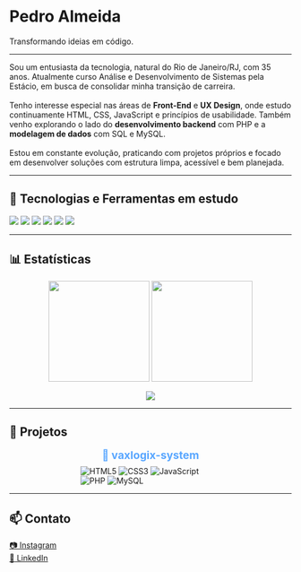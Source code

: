 <h1 align="left">Pedro Almeida</h1>

<p align="left">
  Transformando ideias em código.
</p>

<hr>

<p>
  Sou um entusiasta da tecnologia, natural do Rio de Janeiro/RJ, com 35 anos. Atualmente curso Análise e Desenvolvimento de Sistemas pela Estácio, em busca de consolidar minha transição de carreira.<br><br>
  Tenho interesse especial nas áreas de <strong>Front-End</strong> e <strong>UX Design</strong>, onde estudo continuamente HTML, CSS, JavaScript e princípios de usabilidade. Também venho explorando o lado do <strong>desenvolvimento backend</strong> com PHP e a <strong>modelagem de dados</strong> com SQL e MySQL.<br><br>
  Estou em constante evolução, praticando com projetos próprios e focado em desenvolver soluções com estrutura limpa, acessível e bem planejada.
</p>

<hr>

<h2>🧰 Tecnologias e Ferramentas em estudo</h2>

<p align="left">
  <img src="https://img.shields.io/badge/HTML5-E44D26?style=for-the-badge&logo=html5&logoColor=white"/>
  <img src="https://img.shields.io/badge/CSS3-264de4?style=for-the-badge&logo=css3&logoColor=white"/>
  <img src="https://img.shields.io/badge/JavaScript-F7DF1E?style=for-the-badge&logo=javascript&logoColor=black"/>
  <img src="https://img.shields.io/badge/PHP-777BB4?style=for-the-badge&logo=php&logoColor=white"/>
  <img src="https://img.shields.io/badge/SQL-4479A1?style=for-the-badge&logo=mysql&logoColor=white"/>
  <img src="https://img.shields.io/badge/MySQL-00758F?style=for-the-badge&logo=mysql&logoColor=white"/>
</p>

<hr>

<h2>📊 Estatísticas</h2>

<p align="center">
  <img height="180em" src="https://github-readme-stats.vercel.app/api?username=almeidahpedro&show_icons=true&theme=dark&include_all_commits=true&count_private=true"/>
  <img height="180em" src="https://github-readme-streak-stats.herokuapp.com?user=almeidahpedro&theme=dark"/>
</p>

<p align="center">
  <img src="https://komarev.com/ghpvc/?username=almeidahpedro&color=red&style=flat"/>
</p>

<hr>

<h2>📂 Projetos</h2>

<div style="display: flex; flex-wrap: wrap; gap: 2rem; justify-content: center;">

  <div style="display: flex; flex-direction: column; align-items: center; max-width: 250px;">
    <a href="https://github.com/almeidahpedro/vaxlogix-system" target="_blank" style="font-weight: bold; font-size: 1.2rem; color: #58a6ff; text-decoration: none; margin-bottom: 0.5rem;">
      📗 vaxlogix-system
    </a>
    <div>
      <img alt="HTML5" src="https://img.shields.io/badge/HTML5-E44D26?style=flat&logo=html5&logoColor=white" />
      <img alt="CSS3" src="https://img.shields.io/badge/CSS3-264de4?style=flat&logo=css3&logoColor=white" />
      <img alt="JavaScript" src="https://img.shields.io/badge/JavaScript-F7DF1E?style=flat&logo=javascript&logoColor=black" />
      <img alt="PHP" src="https://img.shields.io/badge/PHP-777BB4?style=flat&logo=php&logoColor=white" />
      <img alt="MySQL" src="https://img.shields.io/badge/MySQL-00758F?style=flat&logo=mysql&logoColor=white" />
    </div>
  </div>

</div>

<hr>

<h2>📫 Contato</h2>

<p>
  <a href="https://www.instagram.com/almeidahpedro" target="_blank">📷 Instagram</a><br>
  <a href="https://www.linkedin.com/in/almeidahpedro" target="_blank">💼 LinkedIn</a>
</p>
